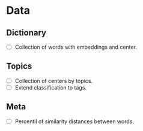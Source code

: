 # Data

## Dictionary
- [ ] Collection of words with embeddings and center.

## Topics
- [ ] Collection of centers by topics.
- [ ] Extend classification to tags.

## Meta
- [ ] Percentil of similarity distances between words.
